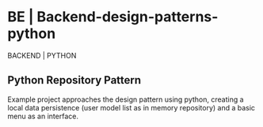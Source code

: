 # BE | Backend-design-patterns-python
BACKEND | PYTHON

## Python Repository Pattern
Example project approaches the design pattern using python, creating a local data persistence (user model list as in memory repository) and a basic menu as an interface.